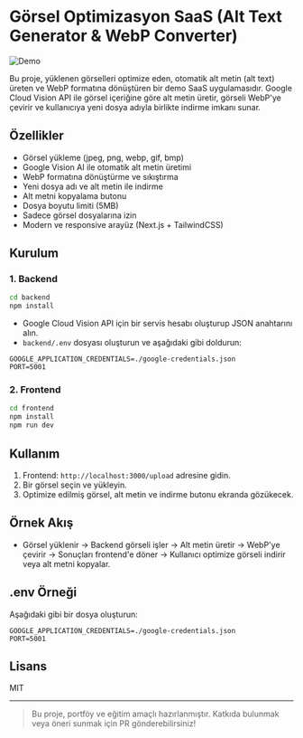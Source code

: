 # Görsel Optimizasyon SaaS (Alt Text Generator & WebP Converter)

![Demo](./public/demo.gif)

Bu proje, yüklenen görselleri optimize eden, otomatik alt metin (alt text) üreten ve WebP formatına dönüştüren bir demo SaaS uygulamasıdır. Google Cloud Vision API ile görsel içeriğine göre alt metin üretir, görseli WebP'ye çevirir ve kullanıcıya yeni dosya adıyla birlikte indirme imkanı sunar.

## Özellikler
- Görsel yükleme (jpeg, png, webp, gif, bmp)
- Google Vision AI ile otomatik alt metin üretimi
- WebP formatına dönüştürme ve sıkıştırma
- Yeni dosya adı ve alt metin ile indirme
- Alt metni kopyalama butonu
- Dosya boyutu limiti (5MB)
- Sadece görsel dosyalarına izin
- Modern ve responsive arayüz (Next.js + TailwindCSS)

## Kurulum
### 1. Backend
```bash
cd backend
npm install
```
- Google Cloud Vision API için bir servis hesabı oluşturup JSON anahtarını alın.
- `backend/.env` dosyası oluşturun ve aşağıdaki gibi doldurun:

```
GOOGLE_APPLICATION_CREDENTIALS=./google-credentials.json
PORT=5001
```

### 2. Frontend
```bash
cd frontend
npm install
npm run dev
```

## Kullanım
1. Frontend: `http://localhost:3000/upload` adresine gidin.
2. Bir görsel seçin ve yükleyin.
3. Optimize edilmiş görsel, alt metin ve indirme butonu ekranda gözükecek.

## Örnek Akış
- Görsel yüklenir → Backend görseli işler → Alt metin üretir → WebP'ye çevirir → Sonuçları frontend'e döner → Kullanıcı optimize görseli indirir veya alt metni kopyalar.

## .env Örneği
Aşağıdaki gibi bir dosya oluşturun:
```
GOOGLE_APPLICATION_CREDENTIALS=./google-credentials.json
PORT=5001
```

## Lisans
MIT

---

> Bu proje, portföy ve eğitim amaçlı hazırlanmıştır. Katkıda bulunmak veya öneri sunmak için PR gönderebilirsiniz!

